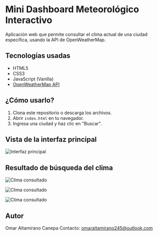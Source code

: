 # Mini Dashboard Meteorológico Interactivo

Aplicación web que permite consultar el clima actual de una ciudad específica, usando la API de OpenWeatherMap.

## Tecnologías usadas

- HTML5
- CSS3
- JavaScript (Vanilla)
- [OpenWeatherMap API](https://openweathermap.org/api)

## ¿Cómo usarlo?

1. Clona este repositorio o descarga los archivos.
2. Abrir `index.html` en tu navegador.
3. Ingresa una ciudad y haz clic en "Buscar".

## Vista de la interfaz principal

![Interfaz principal](./images/captura1.png)

## Resultado de búsqueda del clima

![Clima consultado](./images/captura2.png)

![Clima consultado](./images/captura3.png)

![Clima consultado](./images/captura4.png)


## Autor

Omar Altamirano Canepa
Contacto: omaraltamirano245@outlook.com
